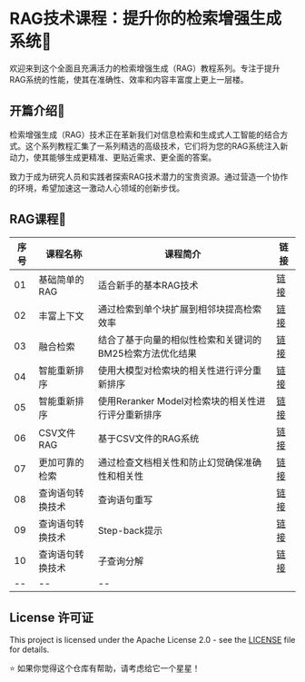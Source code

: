 # RAG技术课程：提升你的检索增强生成系统🚀

欢迎来到这个全面且充满活力的检索增强生成（RAG）教程系列。专注于提升RAG系统的性能，使其在准确性、效率和内容丰富度上更上一层楼。
 
## 开篇介绍🌈

检索增强生成（RAG）技术正在革新我们对信息检索和生成式人工智能的结合方式。这个系列教程汇集了一系列精选的高级技术，它们将为您的RAG系统注入新动力，使其能够生成更精准、更贴近需求、更全面的答案。

致力于成为研究人员和实践者探索RAG技术潜力的宝贵资源。通过营造一个协作的环境，希望加速这一激动人心领域的创新步伐。

## RAG课程🌱

| 序号 | 课程名称 | 课程简介 | 链接 |
| -- | -- | -- | -- |
| 01 | 基础简单的RAG | 适合新手的基本RAG技术 | [链接](https://github.com/justinzm/RAG_course/blob/main/course/01_base_rag.ipynb) |
| 02 | 丰富上下文 | 通过检索到单个块扩展到相邻块提高检索效率 | [链接](https://github.com/justinzm/RAG_course/blob/main/course/02_context_enrichment_window.ipynb) |
| 03 | 融合检索 | 结合了基于向量的相似性检索和关键词的BM25检索方法优化结果 | [链接](https://github.com/justinzm/RAG_course/blob/main/course/03_fusion_retrieval.ipynb) |
| 04 | 智能重新排序 | 使用大模型对检索块的相关性进行评分重新排序 | [链接](https://github.com/justinzm/RAG_course/blob/main/course/04_reranking_01.ipynb) |
| 05 | 智能重新排序 | 使用Reranker Model对检索块的相关性进行评分重新排序 | [链接](https://github.com/justinzm/RAG_course/blob/main/course/05_reranking_02.ipynb) |
| 06 | CSV文件RAG | 基于CSV文件的RAG系统 | [链接](https://github.com/justinzm/RAG_course/blob/main/course/06_csv_rag.ipynb) |
| 07 | 更加可靠的检索 | 通过检查文档相关性和防止幻觉确保准确性和相关性 | [链接](https://github.com/justinzm/RAG_course/blob/main/course/07_reliable_rag.ipynb) |
| 08 | 查询语句转换技术  | 查询语句重写 | [链接](https://github.com/justinzm/RAG_course/blob/main/course/08_query_rewriting.ipynb) |
| 09 | 查询语句转换技术 | Step-back提示 | [链接](https://github.com/justinzm/RAG_course/blob/main/course/09_step_back_prompting.ipynb) |
| 10 | 查询语句转换技术 | 子查询分解 | [链接](https://github.com/justinzm/RAG_course/blob/main/course/10_sub_query.ipynb) |
| -- | -- | -- |

## License 许可证
This project is licensed under the Apache License 2.0 - see the [LICENSE](https://github.com/justinzm/RAG_course/blob/main/LICENSE) file for details.

⭐️ ️如果你觉得这个仓库有帮助，请考虑给它一个星星！

